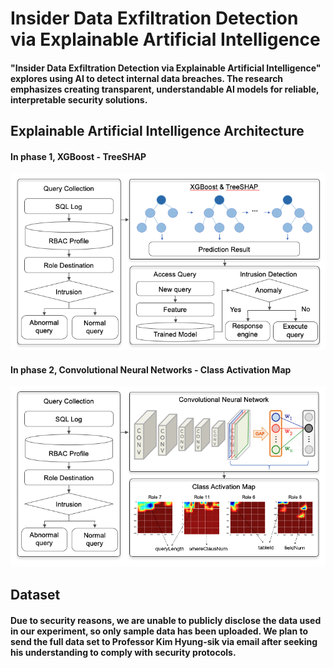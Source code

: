 # Insider Data Exfiltration Detection via Explainable Artificial Intelligence

#### "Insider Data Exfiltration Detection via Explainable Artificial Intelligence" explores using AI to detect internal data breaches. The research emphasizes creating transparent, understandable AI models for reliable, interpretable security solutions.

## Explainable Artificial Intelligence Architecture

#### In phase 1, XGBoost - TreeSHAP
![Model Architecture](./images/XGBoost-TreeSHAP.jpg)
#### In phase 2, Convolutional Neural Networks - Class Activation Map
![Model Architecture](./images/CNN-CAM.jpg)

## Dataset 
#### Due to security reasons, we are unable to publicly disclose the data used in our experiment, so only sample data has been uploaded. We plan to send the full data set to Professor Kim Hyung-sik via email after seeking his understanding to comply with security protocols.

